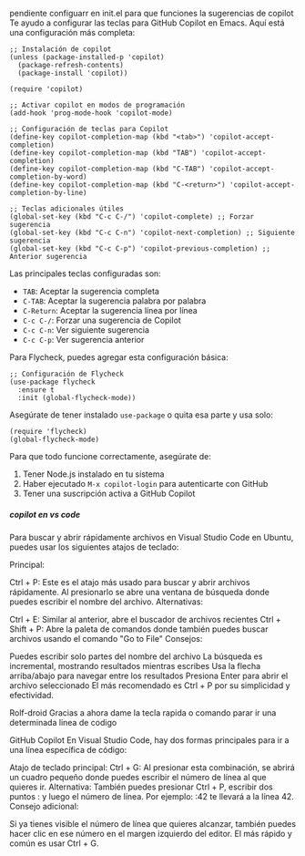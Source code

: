 pendiente configuarr en init.el para que funciones la sugerencias de copilot 
Te ayudo a configurar las teclas para GitHub Copilot en Emacs. Aquí está una configuración más completa:

```elisp
;; Instalación de copilot
(unless (package-installed-p 'copilot)
  (package-refresh-contents)
  (package-install 'copilot))

(require 'copilot)

;; Activar copilot en modos de programación
(add-hook 'prog-mode-hook 'copilot-mode)

;; Configuración de teclas para Copilot
(define-key copilot-completion-map (kbd "<tab>") 'copilot-accept-completion)
(define-key copilot-completion-map (kbd "TAB") 'copilot-accept-completion)
(define-key copilot-completion-map (kbd "C-TAB") 'copilot-accept-completion-by-word)
(define-key copilot-completion-map (kbd "C-<return>") 'copilot-accept-completion-by-line)

;; Teclas adicionales útiles
(global-set-key (kbd "C-c C-/") 'copilot-complete) ;; Forzar sugerencia
(global-set-key (kbd "C-c C-n") 'copilot-next-completion) ;; Siguiente sugerencia
(global-set-key (kbd "C-c C-p") 'copilot-previous-completion) ;; Anterior sugerencia
```

Las principales teclas configuradas son:

- `TAB`: Aceptar la sugerencia completa
- `C-TAB`: Aceptar la sugerencia palabra por palabra
- `C-Return`: Aceptar la sugerencia línea por línea
- `C-c C-/`: Forzar una sugerencia de Copilot
- `C-c C-n`: Ver siguiente sugerencia
- `C-c C-p`: Ver sugerencia anterior

Para Flycheck, puedes agregar esta configuración básica:

```elisp
;; Configuración de Flycheck
(use-package flycheck
  :ensure t
  :init (global-flycheck-mode))
```

Asegúrate de tener instalado `use-package` o quita esa parte y usa solo:

```elisp
(require 'flycheck)
(global-flycheck-mode)
```

Para que todo funcione correctamente, asegúrate de:
1. Tener Node.js instalado en tu sistema
2. Haber ejecutado `M-x copilot-login` para autenticarte con GitHub
3. Tener una suscripción activa a GitHub Copilot

##### copilot en vs code 


Para buscar y abrir rápidamente archivos en Visual Studio Code en Ubuntu, puedes usar los siguientes atajos de teclado:

Principal:

Ctrl + P: Este es el atajo más usado para buscar y abrir archivos rápidamente. Al presionarlo se abre una ventana de búsqueda donde puedes escribir el nombre del archivo.
Alternativas:

Ctrl + E: Similar al anterior, abre el buscador de archivos recientes
Ctrl + Shift + P: Abre la paleta de comandos donde también puedes buscar archivos usando el comando "Go to File"
Consejos:

Puedes escribir solo partes del nombre del archivo
La búsqueda es incremental, mostrando resultados mientras escribes
Usa la flecha arriba/abajo para navegar entre los resultados
Presiona Enter para abrir el archivo seleccionado
El más recomendado es Ctrl + P por su simplicidad y efectividad.

Rolf-droid
Gracias a ahora dame la tecla rapida o comando parar ir una determinada linea de codigo

GitHub Copilot
En Visual Studio Code, hay dos formas principales para ir a una línea específica de código:

Atajo de teclado principal:
Ctrl + G: Al presionar esta combinación, se abrirá un cuadro pequeño donde puedes escribir el número de línea al que quieres ir.
Alternativa:
También puedes presionar Ctrl + P, escribir dos puntos : y luego el número de línea. Por ejemplo: :42 te llevará a la línea 42.
Consejo adicional:

Si ya tienes visible el número de línea que quieres alcanzar, también puedes hacer clic en ese número en el margen izquierdo del editor.
El más rápido y común es usar Ctrl + G.

